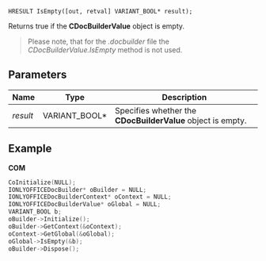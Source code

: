 `HRESULT IsEmpty([out, retval] VARIANT_BOOL* result);`

Returns true if the **CDocBuilderValue** object is empty.

> Please note, that for the *.docbuilder* file the *CDocBuilderValue.IsEmpty* method is not used.

## Parameters

| Name     | Type            | Description                                                 |
| -------- | --------------- | ----------------------------------------------------------- |
| *result* | VARIANT\_BOOL\* | Specifies whether the **CDocBuilderValue** object is empty. |

## Example

**COM**

```cpp
CoInitialize(NULL);
IONLYOFFICEDocBuilder* oBuilder = NULL;
IONLYOFFICEDocBuilderContext* oContext = NULL;
IONLYOFFICEDocBuilderValue* oGlobal = NULL;
VARIANT_BOOL b;
oBuilder->Initialize();
oBuilder->GetContext(&oContext);
oContext->GetGlobal(&oGlobal);
oGlobal->IsEmpty(&b);
oBuilder->Dispose();
```
